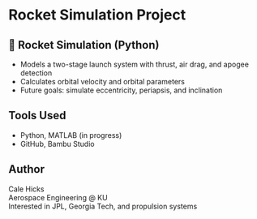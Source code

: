 # Rocket Simulation Project

## 🚀 Rocket Simulation (Python)
- Models a two-stage launch system with thrust, air drag, and apogee detection
- Calculates orbital velocity and orbital parameters
- Future goals: simulate eccentricity, periapsis, and inclination
  
## Tools Used
- Python, MATLAB (in progress)
- GitHub, Bambu Studio

## Author
Cale Hicks  
Aerospace Engineering @ KU  
Interested in JPL, Georgia Tech, and propulsion systems

